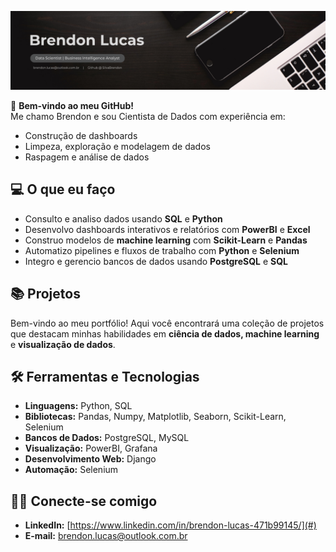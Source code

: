 
![image alt](https://github.com/SilvaBrendon/SilvaBrendon/blob/69ca30011de909e160bb1478379269aabdc07e83/Black%20and%20White%20Modern%20Professional%20Sales%20and%20Marketing%20Profile%20LinkedIn%20Banner.png)

👋 **Bem-vindo ao meu GitHub!**  
Me chamo Brendon e sou Cientista de Dados com experiência em:  
- Construção de dashboards  
- Limpeza, exploração e modelagem de dados  
- Raspagem e análise de dados  

## 💻 O que eu faço  
- Consulto e analiso dados usando **SQL** e **Python**  
- Desenvolvo dashboards interativos e relatórios com **PowerBI** e **Excel**  
- Construo modelos de **machine learning** com **Scikit-Learn** e **Pandas**  
- Automatizo pipelines e fluxos de trabalho com **Python** e **Selenium**  
- Integro e gerencio bancos de dados usando **PostgreSQL** e **SQL**  

## 📚 Projetos  
Bem-vindo ao meu portfólio! Aqui você encontrará uma coleção de projetos que destacam minhas habilidades em **ciência de dados, machine learning** e **visualização de dados**.  

## 🛠️ Ferramentas e Tecnologias  
- **Linguagens:** Python, SQL  
- **Bibliotecas:** Pandas, Numpy, Matplotlib, Seaborn, Scikit-Learn, Selenium  
- **Bancos de Dados:** PostgreSQL, MySQL  
- **Visualização:** PowerBI, Grafana  
- **Desenvolvimento Web:** Django  
- **Automação:** Selenium  

## 👋🏻 Conecte-se comigo  
- **LinkedIn:** [https://www.linkedin.com/in/brendon-lucas-471b99145/](#)  
- **E-mail:** [brendon.lucas@outlook.com.br](#)  

